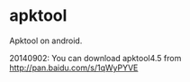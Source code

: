 apktool
=======
Apktool on android.

20140902: You can download apktool4.5 from http://pan.baidu.com/s/1qWyPYVE
